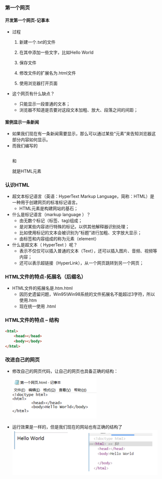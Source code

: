 ### 第一个网页

#### 开发第一个网页-记事本

- 过程

  1. 新建一个.txt的文件

  1. 在其中添加一些文字，比如Hello World 

  1. 保存文件 

  1. 修改文件的扩展名为.html文件 

  1. 使用浏览器打开页面 

- 这个网页有什么缺点？ 
  - 只能显示一段普通的文本； 
  - 浏览器不知道是否要对这段文本加粗、放大、段落之间的间距；

#### 案例显示一条新闻

- 如果我们现在有一条新闻需要显示，那么可以通过某些“元素”来告知浏览器这部分内容如何显示。
- 而我们编写的<h2></h2> 和<p></p>就是HTML元素

### 认识HTML

- 超文本标记语言（英语：HyperText Markup Language，简称：HTML）是一种用于创建网页的标准标记语言。 
  - HTML元素是构建网站的基石； 
- 什么是标记语言（markup language ）？ 
  - 由无数个标记（标签、tag)组成； 
  - 是对某些内容进行特殊的标记，以供其他解释器识别处理； 
  - 比如使用标记的文本会被识别为“标题”进行加粗、文字放大显示； 
  - 由标签和内容组成的称为元素（element） 
- 什么是超文本（ HyperText ）呢？ 
  - 表示不仅仅可以插入普通的文本（Text），还可以插入图片、音频、视频等内容； 
  - 还可以表示超链接（HyperLink），从一个网页跳转到另一个网页；

### HTML文件的特点-拓展名（后缀名）

- HTML文件的拓展名是.htm\.html 
  - 因历史遗留问题，Win95\Win98系统的文件拓展名不能超过3字符，所以使用.htm 
  - 现在统一使用 .html

### HTML文件的特点 – 结构

```html
<html>
	<head></head>
	<body></body>
</html>
```

### 改进自己的网页

- 修改自己的网页代码，让自己的网页也具备正确的结构： 

  ![image-20220324195305504](img/image-20220324195305504.png)

- 运行效果是一样的，但是我们现在的网站也有正确的结构了![image-20221005160649965](img/image-20221005160649965.png)

